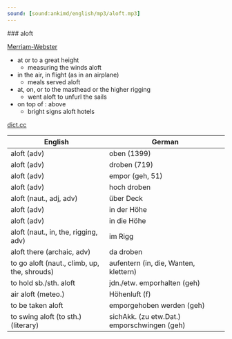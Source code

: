 ```yaml
---
sound: [sound:ankimd/english/mp3/aloft.mp3]
---
```


\### aloft

[Merriam-Webster](https://www.merriam-webster.com/dictionary/aloft)

- at or to a great height
    - measuring the winds aloft
- in the air, in flight (as in an airplane)
    - meals served aloft
- at, on, or to the masthead or the higher rigging
    - went aloft to unfurl the sails
- on top of : above
    - bright signs aloft hotels

[dict.cc](https://www.dict.cc/aloft)

| English        | German       |
| -------------- | ------------ |
| aloft (adv) | oben (1399) |
| aloft (adv) | droben (719) |
| aloft (adv) | empor (geh, 51) |
| aloft (adv) | hoch droben |
| aloft (naut., adj, adv) | über Deck |
| aloft (adv) | in der Höhe |
| aloft (adv) | in die Höhe |
| aloft (naut., in, the, rigging, adv) | im Rigg |
| aloft there (archaic, adv) | da droben |
| to go aloft (naut., climb, up, the, shrouds) | aufentern (in, die, Wanten, klettern) |
| to hold sb./sth. aloft | jdn./etw. emporhalten (geh) |
| air aloft (meteo.) | Höhenluft (f) |
| to be taken aloft | emporgehoben werden (geh) |
| to swing aloft (to sth.) (literary) | sichAkk. (zu etw.Dat.) emporschwingen (geh) |

